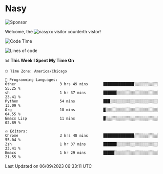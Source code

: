 # Nasy

<!--
<p align="center">
<img height="200" src="https://github-readme-stats.vercel.app/api?username=nasyxx&count_private=true&show_icons=true&theme=dracula&include_all_commits=true"/>
<img height="200" src="https://github-readme-stats.vercel.app/api/top-langs/?username=nasyxx&theme=dracula&hide=html,jupyter+notebook&count_private=true&show_icons=true"/>
</p>

  
----------------
-->

![Sponsor](https://img.shields.io/static/v1.svg?label=Sponsor&message=%E2%9D%A4&logo=GitHub&style=flat&color=pink)
 
Welcome, the ![nasyxx visitor counter](https://count.getloli.com/get/@nasyxx?theme=rule34)th vistor!
 
<!--START_SECTION:waka-->
![Code Time](http://img.shields.io/badge/Code%20Time-3%2C673%20hrs%2030%20mins-blue)

![Lines of code](https://img.shields.io/badge/From%20Hello%20World%20I%27ve%20Written-6.3%20million%20lines%20of%20code-blue)

📊 **This Week I Spent My Time On** 

```text
🕑︎ Time Zone: America/Chicago

💬 Programming Languages: 
Other                    3 hrs 49 mins       ██████████████░░░░░░░░░░░   55.25 % 
sh                       1 hr 37 mins        ██████░░░░░░░░░░░░░░░░░░░   23.41 % 
Python                   54 mins             ███░░░░░░░░░░░░░░░░░░░░░░   13.09 % 
Org                      18 mins             █░░░░░░░░░░░░░░░░░░░░░░░░   04.55 % 
Emacs Lisp               11 mins             █░░░░░░░░░░░░░░░░░░░░░░░░   02.89 % 

🔥 Editors: 
Chrome                   3 hrs 48 mins       ██████████████░░░░░░░░░░░   55.04 % 
Zsh                      1 hr 37 mins        ██████░░░░░░░░░░░░░░░░░░░   23.41 % 
Emacs                    1 hr 29 mins        █████░░░░░░░░░░░░░░░░░░░░   21.55 % 
```


 Last Updated on 06/09/2023 06:33:11 UTC
<!--END_SECTION:waka-->

<!-- ![visitors](https://visitor-badge.laobi.icu/badge?page_id=nasyxx.nasyxx) -->
